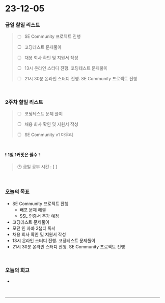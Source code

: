 # 23-12-05
### 금일 할일 리스트
> - [ ]  SE Community 프로젝트 진행
>
> - [ ]  코딩테스트 문제풀이
>
> - [ ]  채용 회사 확인 및 지원서 작성
>
> - [ ]  13시 온라인 스터디 진행. 코딩테스트 문제풀이
>
> - [ ]  21시 30분 온라인 스터디 진행. SE Community 프로젝트 진행



<br/>

### 2주차 할일 리스트  
> - [ ]  코딩테스트 문제 풀이
>
> - [ ]  채용 회사 확인 및 지원서 작성
>
> - [ ]  SE Community v1 마무리

<br/>

❗ **1일 1커밋은 필수** ❗
> 🕒 금일 공부 시간 : [  ]
  
<br/>

### 오늘의 목표
- SE Community 프로젝트 진행
    - 배포 문제 해결
    - SSL 인증서 추가 예정
- 코딩테스트 문제풀이
- 모던 인 자바 2챕터 독서
- 채용 회사 확인 및 지원서 작성
- 13시 온라인 스터디 진행. 코딩테스트 문제풀이
- 21시 30분 온라인 스터디 진행. SE Community 프로젝트 진행

<br>

### 오늘의 회고
- 


<br/>

------------  
